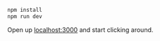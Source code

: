 ```bash
npm install
npm run dev
```

Open up [localhost:3000](http://localhost:3000) and start clicking around.
